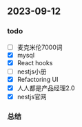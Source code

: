 ## 2023-09-12 

### todo
- [ ] 麦克米伦7000词
- [x] mysql
- [x] React hooks
- [ ] nestjs小册
- [x] Refactoring UI
- [x] 人人都是产品经理2.0
- [x] nestjs官网

### 总结

